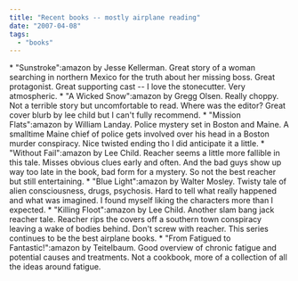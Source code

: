 ```yaml
---
title: "Recent books -- mostly airplane reading"
date: "2007-04-08"
tags: 
  - "books"
---
```


\* "Sunstroke":amazon by Jesse Kellerman. Great story of a woman searching in northern Mexico for the truth about her missing boss. Great protagonist. Great supporting cast -- I love the stonecutter. Very atmospheric. \* "A Wicked Snow":amazon by Gregg Olsen. Really choppy. Not a terrible story but uncomfortable to read. Where was the editor? Great cover blurb by lee child but I can't fully recommend. \* "Mission Flats":amazon by William Landay. Police mystery set in Boston and Maine. A smalltime Maine chief of police gets involved over his head in a Boston murder conspiracy. Nice twisted ending tho I did anticipate it a little. \* "Without Fail":amazon by Lee Child. Reacher seems a little more fallible in this tale. Misses obvious clues early and often. And the bad guys show up way too late in the book, bad form for a mystery. So not the best reacher but still entertaining. \* "Blue Light":amazon by Walter Mosley. Twisty tale of alien consciousness, drugs, psychosis. Hard to tell what really happened and what was imagined. I found myself liking the characters more than I expected. \* "Killing Floot":amazon by Lee Child. Another slam bang jack reacher tale. Reacher rips the covers off a southern town conspiracy leaving a wake of bodies behind. Don't screw with reacher. This series continues to be the best airplane books. \* "From Fatigued to Fantastic!":amazon by Teitelbaum. Good overview of chronic fatigue and potential causes and treatments. Not a cookbook, more of a collection of all the ideas around fatigue.
